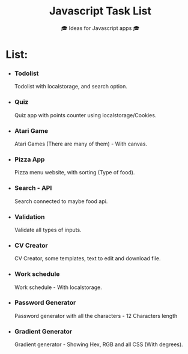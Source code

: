 <h1 align="center">Javascript Task List</h1>
<p align="center">🎓 Ideas for Javascript apps 🎓</p>

# **List:**  
* ### **Todolist**  
  <p>Todolist with localstorage, and search option.</p>  
* ### **Quiz**  
  <p>Quiz app with points counter using localstorage/Cookies.</p> 
* ### **Atari Game**  
  <p>Atari Games (There are many of them) - With canvas.</p>  
* ### **Pizza App**  
  <p>Pizza menu website, with sorting (Type of food).</p>  
* ### **Search - API**  
  <p>Search connected to maybe food api.</p>  
* ### **Validation**  
  <p>Validate all types of inputs.</p>  
* ### **CV Creator**  
  <p>CV Creator, some templates, text to edit and download file.</p>  
* ### **Work schedule**  
  <p>Work schedule - With localstorage.</p>  
* ### **Password Generator**  
  <p>Password generator with all the characters - 12 Characters length</p>  
* ### **Gradient Generator**  
  <p>Gradient generator - Showing Hex, RGB and all CSS (With degrees).</p> 


 

